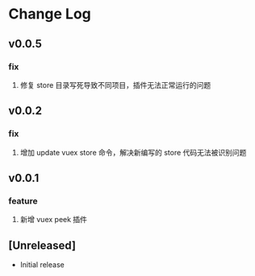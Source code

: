 # Change Log

## v0.0.5

### fix

1. 修复 store 目录写死导致不同项目，插件无法正常运行的问题

## v0.0.2

### fix

1. 增加 update vuex store 命令，解决新编写的 store 代码无法被识别问题

## v0.0.1

### feature

1. 新增 vuex peek 插件

## [Unreleased]

- Initial release